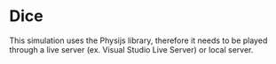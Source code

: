# Dice
This simulation uses the Physijs library, therefore it needs to be played through a live server (ex. Visual Studio Live Server) or local server. 

